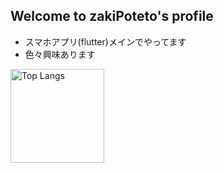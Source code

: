 ## Welcome to zakiPoteto's profile
- スマホアプリ(flutter)メインでやってます
- 色々興味あります


<img alt="Top Langs" height="150px" src="https://github-readme-stats.vercel.app/api/top-langs/?username=zakiPoteto&layout=compact&count_private=true&show_icons=true&theme=tokyonight" />
